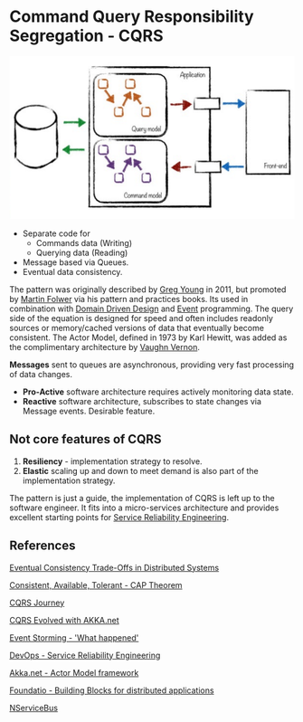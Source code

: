 # Command Query Responsibility Segregation - CQRS

![HediMokhtar / CC BY-SA (https://creativecommons.org/licenses/by-sa/4.0)](../assets/CQRS_Principle.png)

* Separate code for
  * Commands data (Writing)
  * Querying data (Reading)
* Message based via Queues.
* Eventual data consistency.

The pattern was originally described by [Greg Young](https://twitter.com/gregyoung) in 2011, but promoted by [Martin Folwer](https://martinfowler.com/bliki/CQRS.html) via his pattern and practices books. Its used in combination with [Domain Driven Design](https://en.wikipedia.org/wiki/Domain-driven_design) and [Event](https://martinfowler.com/eaaDev/EventNarrative.html) programming. The query side of the equation is designed for speed and often includes readonly sources or memory/cached versions of data that eventually become consistent. The Actor Model, defined in 1973 by Karl Hewitt, was added as the complimentary architecture by [Vaughn Vernon](https://vaughnvernon.co/).

**Messages** sent to queues are asynchronous, providing very fast processing of data changes.

* **Pro-Active** software architecture requires actively monitoring data state.
* **Reactive** software architecture, subscribes to state changes via Message events. Desirable feature.

## Not core features of CQRS

1. **Resiliency** - implementation strategy to resolve.
2. **Elastic** scaling up and down to meet demand is also part of the implementation strategy.

The pattern is just a guide, the implementation of CQRS is left up to the software engineer. It fits into a micro-services architecture and provides excellent starting points for [Service Reliability Engineering](https://en.wikipedia.org/wiki/Reliability_engineering).

## References

[Eventual Consistency Trade-Offs in Distributed Systems](https://www.ben-morris.com/eventual-consistency-and-the-trade-offs-required-by-distributed-development)

[Consistent, Available, Tolerant - CAP Theorem](https://en.wikipedia.org/wiki/CAP_theorem)

[CQRS Journey](https://www.slideshare.net/dhoerster/cqrs-evolved-cqrs-akkanet)

[CQRS Evolved with AKKA.net](https://www.slideshare.net/dhoerster/cqrs-evolved-cqrs-akkanet)

[Event Storming - 'What happened'](https://en.wikipedia.org/wiki/Event_storming)

[DevOps - Service Reliability Engineering](https://www.atlassian.com/incident-management/devops/sre)

[Akka.net - Actor Model framework](https://getakka.net/)

[Foundatio - Building Blocks for distributed applications](https://github.com/FoundatioFx/Foundatio)

[NServiceBus](https://particular.net/nservicebus)